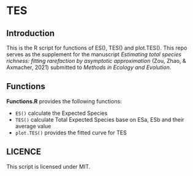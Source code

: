 # TES

## Introduction

This is the R script for functions of ES(), TES() and plot.TES(). This repo serves as the supplement for the manuscript *Estimating total species richness: fitting rarefaction by asymptotic approximation* (Zou, Zhao, & Axmacher, 2021) submitted to *Methods in Ecology and Evolution*.

## Functions 

**Functions.R** provides the following functions:

- `ES()` calculate the Expected Species
- `TES()` calculate Total Expected Species base on ESa, ESb and their average value
- `plot.TES()` provides the fitted curve for TES

## LICENCE

This script is licensed under MIT.
